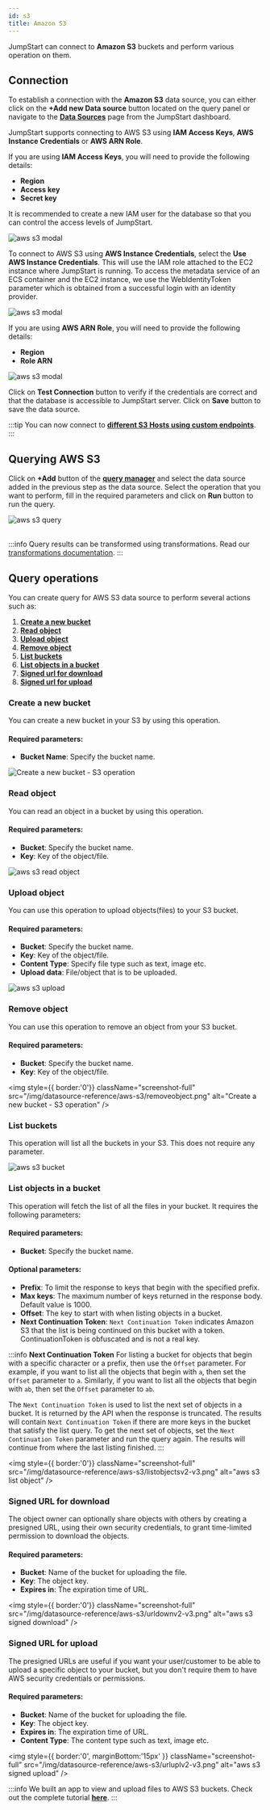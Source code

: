 ```yaml
---
id: s3
title: Amazon S3
---
```


JumpStart can connect to **Amazon S3** buckets and perform various operation on them.

<div style={{paddingTop:'24px'}}>

## Connection

To establish a connection with the **Amazon S3** data source, you can either click on the **+Add new Data source** button located on the query panel or navigate to the **[Data Sources](/docs/data-sources/overview/)** page from the JumpStart dashboard.

JumpStart supports connecting to AWS S3 using **IAM Access Keys**, **AWS Instance Credentials** or **AWS ARN Role**. 

If you are using **IAM Access Keys**, you will need to provide the following details:

- **Region**
- **Access key**
- **Secret key**

It is recommended to create a new IAM user for the database so that you can control the access levels of JumpStart.

<div style={{textAlign: 'left'}}>
    <img style={{ border:'0', marginBottom:'15px' }}  className="screenshot-full" src="/img/datasource-reference/aws-s3/iamnew.png" alt="aws s3 modal" />
</div>

To connect to AWS S3 using **AWS Instance Credentials**, select the **Use AWS Instance Credentials**. This will use the IAM role attached to the EC2 instance where JumpStart is running.
To access the metadata service of an ECS container and the EC2 instance, we use the WebIdentityToken parameter which is obtained from a successful login with an identity provider.

<div style={{textAlign: 'left'}}>
    <img style={{ border:'0', marginBottom:'15px' }} className="screenshot-full" src="/img/datasource-reference/aws-s3/instanew.png" alt="aws s3 modal" />
</div>

If you are using **AWS ARN Role**, you will need to provide the following details:

- **Region**
- **Role ARN**

<div style={{textAlign: 'left'}}>
    <img style={{ border:'0', marginBottom:'15px', width:'100%' }} className="screenshot-full" src="/img/datasource-reference/aws-s3/arnnew.png" alt="aws s3 modal" />
</div>

Click on **Test Connection** button to verify if the credentials are correct and that the database is accessible to JumpStart server. Click on **Save** button to save the data source.

:::tip
You can now connect to **[different S3 Hosts using custom endpoints](/docs/how-to/s3-custom-endpoints)**.
:::

</div>

<div style={{paddingTop:'24px'}}>

## Querying AWS S3

Click on **+Add** button of the **[query manager](/docs/app-builder/query-panel/#query-manager)** and select the data source added in the previous step as the data source. Select the operation that you want to perform, fill in the required parameters and click on **Run** button to run the query.

<div style={{textAlign: 'left'}}>

<img className="screenshot-full" src="/img/datasource-reference/aws-s3/operations3.png" alt="aws s3 query" />

</div>

<br/>

:::info
Query results can be transformed using transformations. Read our [transformations documentation](/docs/tutorial/transformations).
:::

</div>

<div style={{paddingTop:'24px'}}>

## Query operations

You can create query for AWS S3 data source to perform several actions such as:
  1. **[Create a new bucket](#create-a-new-bucket)**
  2. **[Read object](#read-object)**
  3. **[Upload object](#upload-object)**
  4. **[Remove object](#remove-object)**
  5. **[List buckets](#list-buckets)**
  6. **[List objects in a bucket](#list-objects-in-a-bucket)**
  7. **[Signed url for download](#signed-url-for-download)**  
  8. **[Signed url for upload](#signed-url-for-upload)** 

</div>

### Create a new bucket

You can create a new bucket in your S3 by using this operation. 

#### Required parameters:

- **Bucket Name**: Specify the bucket name.

<div style={{textAlign: 'left'}}>

  <img className="screenshot-full" src="/img/datasource-reference/aws-s3/createbucket.png" alt="Create a new bucket - S3 operation" />

</div>

### Read object

You can read an object in a bucket by using this operation. 

#### Required parameters:

- **Bucket**: Specify the bucket name.
- **Key**: Key of the object/file.


<div style={{textAlign: 'left'}}>
    <img style={{ border:'0'}} className="screenshot-full" src="/img/datasource-reference/aws-s3/readv2-v3.png" alt="aws s3 read object" />
</div>

### Upload object

You can use this operation to upload objects(files) to your S3 bucket. 

#### Required parameters:

- **Bucket**: Specify the bucket name.
- **Key**: Key of the object/file.
- **Content Type**: Specify file type such as text, image etc. 
- **Upload data**: File/object that is to be uploaded. 


<div style={{textAlign: 'left'}}>
  <img style={{ border:'0'}} className="screenshot-full" src="/img/datasource-reference/aws-s3/uplobjv2-v3.png"  alt="aws s3 upload"/>
</div>

### Remove object

You can use this operation to remove an object from your S3 bucket. 

#### Required parameters:

- **Bucket**: Specify the bucket name.
- **Key**: Key of the object/file.

<div style={{textAlign: 'left'}}>

  <img style={{ border:'0'}} className="screenshot-full" src="/img/datasource-reference/aws-s3/removeobject.png" alt="Create a new bucket - S3 operation" />

</div>

### List buckets

This operation will list all the buckets in your S3. This does not require any parameter.


<div style={{textAlign: 'left'}}>
  <img style={{ border:'0'}} className="screenshot-full" src="/img/datasource-reference/aws-s3/listbucketsv2-v3.png" alt="aws s3 bucket" />
</div>

### List objects in a bucket

This operation will fetch the list of all the files in your bucket. It requires the following parameters:

#### Required parameters:

- **Bucket**: Specify the bucket name.

#### Optional parameters:

- **Prefix**: To limit the response to keys that begin with the specified prefix.
- **Max keys**: The maximum number of keys returned in the response body. Default value is 1000.
- **Offset**: The key to start with when listing objects in a bucket.
- **Next Continuation Token**: `Next Continuation Token` indicates Amazon S3 that the list is being continued on this bucket with a token. ContinuationToken is obfuscated and is not a real key.


:::info
**Next Continuation Token**
For listing a bucket for objects that begin with a specific character or a prefix, then use the `Offset` parameter. For example, if you want to list all the objects that begin with `a`, then set the `Offset` parameter to `a`. Similarly, if you want to list all the objects that begin with `ab`, then set the `Offset` parameter to `ab`.

The `Next Continuation Token` is used to list the next set of objects in a bucket. It is returned by the API when the response is truncated. The results will contain `Next Continuation Token` if there are more keys in the bucket that satisfy the list query. To get the next set of objects, set the `Next Continuation Token` parameter and run the query again.
The results will continue from where the last listing finished.
:::


<div style={{textAlign: 'left'}}>

<img style={{ border:'0'}} className="screenshot-full" src="/img/datasource-reference/aws-s3/listobjectsv2-v3.png" alt="aws s3 list object" />

</div>

### Signed URL for download

The object owner can optionally share objects with others by creating a presigned URL, using their own security credentials, to grant time-limited permission to download the objects. 

#### Required parameters:

- **Bucket**: Name of the bucket for uploading the file.
- **Key**: The object key.
- **Expires in**: The expiration time of URL.


<div style={{textAlign: 'left'}}>

<img style={{ border:'0'}} className="screenshot-full" src="/img/datasource-reference/aws-s3/urldownv2-v3.png" alt="aws s3 signed download" />

</div>

### Signed URL for upload

The presigned URLs are useful if you want your user/customer to be able to upload a specific object to your bucket, but you don't require them to have AWS security credentials or permissions. 

#### Required parameters:

- **Bucket**: Name of the bucket for uploading the file.
- **Key**: The object key.
- **Expires in**: The expiration time of URL.
- **Content Type**: The content type such as text, image etc.


<div style={{textAlign: 'left'}}>

<img style={{ border:'0', marginBottom:'15px' }} className="screenshot-full" src="/img/datasource-reference/aws-s3/urluplv2-v3.png" alt="aws s3 signed upload" />

</div>



:::info
We built an app to view and upload files to AWS S3 buckets. Check out the complete tutorial **[here](https://blog.jumpstart.com/build-an-aws-s3-broswer-with-jumpstart/)**.
:::